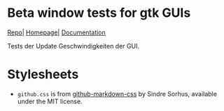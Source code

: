 # Beta window tests for gtk GUIs

[Repo](https://github.com/zzeroo/gtk-betas)| [Homepage](https://zzeroo.github.io/gtk-betas)|
[Documentation](https://zzeroo.github.io/gtk-betas/gtk_betas/index.html)

Tests der Update Geschwindigkeiten der GUI.




# Stylesheets

* `github.css` is from [github-markdown-css][1] by Sindre Sorhus,
  available under the MIT license.

[1]: https://github.com/sindresorhus/github-markdown-css
